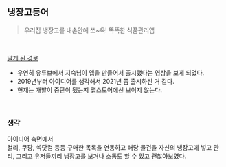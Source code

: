 ## 냉장고등어
> 우리집 냉장고를 내손안에 쏘~옥! 똑똑한 식품관리앱

<br>

[알게 된 경로](https://www.youtube.com/watch?v=xMjfA28KdmA)  
- 우연히 유튜브에서 지숙님이 앱을 만들어서 출시했다는 영상을 보게 되었다.
- 2019년부터 아이디어를 생각해서 2021년 쯤 출시하신 거 같다.
- 현재는 개발이 중단이 됐는지 앱스토어에선 보이지 않는다.

<br>

### 생각
아이디어 측면에서  
컬리, 쿠팡, 쓱닷컴 등등 구매한 목록을 연동하고 해당 물건을 자신의 냉장고에 넣고 관리, 그리고 유저들끼리 냉장고를 보거나 소통도 할 수 있고 괜찮아보였다.
